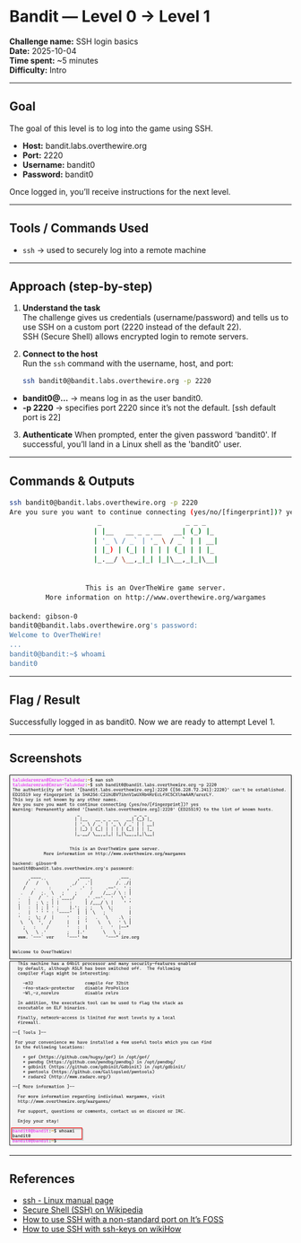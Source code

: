 # Bandit — Level 0 → Level 1
**Challenge name:** SSH login basics  
**Date:** 2025-10-04  
**Time spent:** ~5 minutes  
**Difficulty:** Intro

---

## Goal
The goal of this level is to log into the game using SSH.  
- **Host:** bandit.labs.overthewire.org  
- **Port:** 2220  
- **Username:** bandit0  
- **Password:** bandit0  

Once logged in, you’ll receive instructions for the next level.

---

## Tools / Commands Used
- `ssh` → used to securely log into a remote machine

---

## Approach (step-by-step)

1. **Understand the task**  
   The challenge gives us credentials (username/password) and tells us to use SSH on a custom port (2220 instead of the default 22).  
   SSH (Secure Shell) allows encrypted login to remote servers.

2. **Connect to the host**  
   Run the `ssh` command with the username, host, and port:  
   ```bash
   ssh bandit0@bandit.labs.overthewire.org -p 2220

-   **bandit0@...** → means log in as the user bandit0.
-   **-p 2220** → specifies port 2220 since it’s not the default. [ssh default port is 22]

3. **Authenticate**
   When prompted, enter the given password 'bandit0'.
   If successful, you’ll land in a Linux shell as the 'bandit0' user.

---

## Commands & Outputs

   ```bash
   ssh bandit0@bandit.labs.overthewire.org -p 2220
   Are you sure you want to continue connecting (yes/no/[fingerprint])? yes
                         _                     _ _ _
                        | |__   __ _ _ __   __| (_) |_
                        | '_ \ / _` | '_ \ / _` | | __|
                        | |_) | (_| | | | | (_| | | |_
                        |_.__/ \__,_|_| |_|\__,_|_|\__|


                      This is an OverTheWire game server.
            More information on http://www.overthewire.org/wargames

   backend: gibson-0
   bandit0@bandit.labs.overthewire.org's password:
   Welcome to OverTheWire!
   ...
   bandit0@bandit:~$ whoami
   bandit0
   ```

---

## Flag / Result

   Successfully logged in as bandit0.
   Now we are ready to attempt Level 1.

---

## Screenshots

   ![ssh command used to login](/assets/images/bandit-level-0_a.png "ssh login to a remote machine")
   ![Successfully logged in as user bandit0](/assets/images/bandit-level-0_b.png "logged in as bandit0")

---

## References

- [ssh - Linux manual page](https://man7.org/linux/man-pages/man1/ssh.1.html)
- [Secure Shell (SSH) on Wikipedia](https://en.wikipedia.org/wiki/Secure_Shell)
- [How to use SSH with a non-standard port on It’s FOSS](https://itsfoss.com/ssh-to-port/)
- [How to use SSH with ssh-keys on wikiHow](https://www.wikihow.com/Use-SSH)